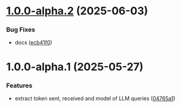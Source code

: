 # [1.0.0-alpha.2](https://github.com/gravitee-io/gravitee-policy-ai-prompt-token-tracking/compare/1.0.0-alpha.1...1.0.0-alpha.2) (2025-06-03)


### Bug Fixes

* docs ([ecb41f0](https://github.com/gravitee-io/gravitee-policy-ai-prompt-token-tracking/commit/ecb41f0021b683e19f750e53b8f418febdd4723a))

# 1.0.0-alpha.1 (2025-05-27)


### Features

* extract token sent, received and model of LLM queries ([04765a1](https://github.com/gravitee-io/gravitee-policy-ai-prompt-token-tracking/commit/04765a14ad8647f0e870279007211316a8d3a6aa))
